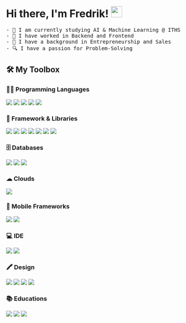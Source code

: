 # Hi there, I'm Fredrik! <img src="https://user-images.githubusercontent.com/74038190/214644152-52f47eb3-5e31-4f47-8758-05c9468d5596.gif" width="30">

<pre>
- 🌱 I am currently studying AI & Machine Learning @ ITHS
- 🌟 I have worked in Backend and Frontend
- 🕺 I have a background in Entrepreneurship and Sales
- 🔍 I have a passion for Problem-Solving
</pre>

## 🛠 My Toolbox

### 👨‍💻 Programming Languages
<a href="https://github.com/fredidi"><img src="https://img.shields.io/badge/HTML5-E34F26?style=for-the-badge&logo=html5&logoColor=white" /></a>
<a href="https://github.com/fredidi"><img src="https://img.shields.io/badge/CSS3-1572B6?style=for-the-badge&logo=css3&logoColor=white" /></a>
<a href="https://github.com/fredidi"><img src="https://img.shields.io/badge/C%23-239120?style=for-the-badge&logo=csharp&logoColor=white" /></a>
<a href="https://github.com/fredidi"><img src="https://img.shields.io/badge/Python-FFD43B?style=for-the-badge&logo=python&logoColor=blue" /></a>
<a href="https://github.com/fredidi"><img src="https://img.shields.io/badge/JavaScript-323330?style=for-the-badge&logo=javascript&logoColor=F7DF1E" /></a>

### 🧰 Framework & Libraries
<a href="https://github.com/fredidi"><img src="https://img.shields.io/badge/Numpy-777BB4?style=for-the-badge&logo=numpy&logoColor=white" /></a>
<a href="https://github.com/fredidi"><img src="https://img.shields.io/badge/Gatsby-663399?style=for-the-badge&logo=gatsby&logoColor=white" /></a>
<a href="https://github.com/fredidi"><img src="https://img.shields.io/badge/.NET-512BD4?style=for-the-badge&logo=dotnet&logoColor=white" /></a>
<a href="https://github.com/fredidi"><img src="https://img.shields.io/badge/Pandas-2C2D72?style=for-the-badge&logo=pandas&logoColor=white" /></a>
<a href="https://github.com/fredidi"><img src="https://img.shields.io/badge/Sass-CC6699?style=for-the-badge&logo=sass&logoColor=white" /></a>
<a href="https://github.com/fredidi"><img src="https://img.shields.io/badge/GraphQl-E10098?style=for-the-badge&logo=graphql&logoColor=white" /></a>
<a href="https://github.com/fredidi"><img src="https://img.shields.io/badge/Tailwind_CSS-38B2AC?style=for-the-badge&logo=tailwind-css&logoColor=white" /></a>

### 🗄 Databases
<a href="https://github.com/fredidi"><img src="https://img.shields.io/badge/Microsoft%20SQL%20Server-CC2927?style=for-the-badge&logo=microsoft%20sql%20server&logoColor=white" /></a>
<a href="https://github.com/fredidi"><img src="https://img.shields.io/badge/PostgreSQL-316192?style=for-the-badge&logo=postgresql&logoColor=white" /></a>
<a href="https://github.com/fredidi"><img src="https://img.shields.io/badge/Sqlite-003B57?style=for-the-badge&logo=sqlite&logoColor=white" /></a>

### ☁ Clouds
<a href="https://github.com/fredidi"><img src="https://img.shields.io/badge/Azure_DevOps-0078D7?style=for-the-badge&logo=azure-devops&logoColor=white" /></a>

### 📱 Mobile Frameworks
<a href="https://github.com/fredidi"><img src="https://img.shields.io/badge/React_Native-20232A?style=for-the-badge&logo=react&logoColor=61DAFB" /></a>
<a href="https://github.com/fredidi"><img src="https://img.shields.io/badge/Expo-1B1F23?style=for-the-badge&logo=expo&logoColor=white" /></a>

### 💻 IDE
<a href="https://github.com/fredidi"><img src="https://img.shields.io/badge/Visual_Studio-5C2D91?style=for-the-badge&logo=visual%20studio&logoColor=white" /></a>
<a href="https://github.com/fredidi"><img src="https://img.shields.io/badge/Visual_Studio_Code-0078D4?style=for-the-badge&logo=visual%20studio%20code&logoColor=white" /></a>

### 🖍 Design
<a href="https://github.com/fredidi"><img src="https://img.shields.io/badge/Figma-F24E1E?style=for-the-badge&logo=figma&logoColor=white" /></a>
<a href="https://github.com/fredidi"><img src="https://img.shields.io/badge/Adobe%20Lightroom-31A8FF?style=for-the-badge&logo=Adobe%20Lightroom&logoColor=white" /></a>
<a href="https://github.com/fredidi"><img src="https://img.shields.io/badge/Adobe%20Photoshop-31A8FF?style=for-the-badge&logo=Adobe%20Photoshop&logoColor=black" /></a>
<a href="https://github.com/fredidi"><img src="https://img.shields.io/badge/Adobe%20Illustrator-FF9A00?style=for-the-badge&logo=adobe%20illustrator&logoColor=white" /></a>

### 📚 Educations
<a href="https://github.com/fredidi"><img src="https://img.shields.io/badge/Pluralsight-F15B2A?style=for-the-badge&logo=Pluralsight&logoColor=white" /></a>
<a href="https://github.com/fredidi"><img src="https://img.shields.io/badge/Udemy-EC5252?style=for-the-badge&logo=Udemy&logoColor=white" /></a>
<a href="https://github.com/fredidi"><img src="https://img.shields.io/badge/W3Schools-04AA6D?style=for-the-badge&logo=W3Schools&logoColor=white" /></a>
